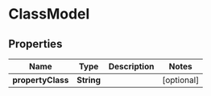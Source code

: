 

# ClassModel

## Properties

Name | Type | Description | Notes
------------ | ------------- | ------------- | -------------
**propertyClass** | **String** |  |  [optional]



